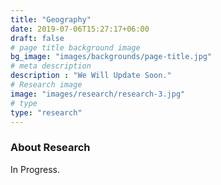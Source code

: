 ```yaml
---
title: "Geography"
date: 2019-07-06T15:27:17+06:00
draft: false
# page title background image
bg_image: "images/backgrounds/page-title.jpg"
# meta description
description : "We Will Update Soon."
# Research image
image: "images/research/research-3.jpg"
# type
type: "research"
---
```


### About Research

In Progress.